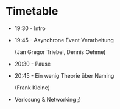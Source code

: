 # Timetable

* 19:30 - Intro
* 19:45 - Asynchrone Event Verarbeitung

   (Jan Gregor Triebel, Dennis Oehme)
* 20:30 - Pause
* 20:45 - Ein wenig Theorie über Naming

   (Frank Kleine)
* Verlosung & Networking ;)
